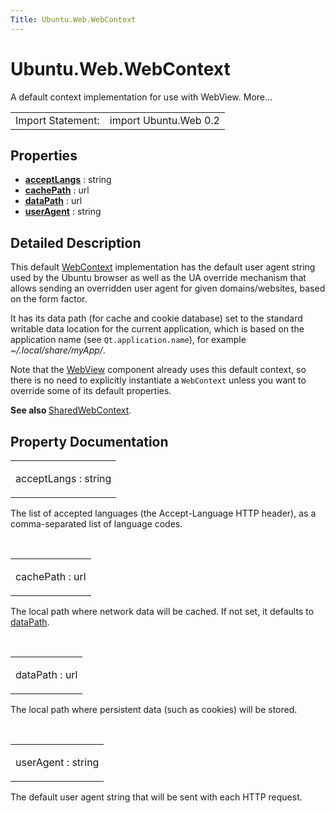 ```yaml
---
Title: Ubuntu.Web.WebContext
---
```


# Ubuntu.Web.WebContext

<span class="subtitle"></span>
<!-- $$$WebContext-brief -->
<p>A default context implementation for use with WebView. More...</p>
<!-- @@@WebContext -->
<table class="alignedsummary">
<tr><td class="memItemLeft rightAlign topAlign"> Import Statement:</td><td class="memItemRight bottomAlign"> import Ubuntu.Web 0.2</td></tr></table><ul>
</ul>
<h2 id="properties">Properties</h2>
<ul>
<li class="fn"><b><b><a href="#acceptLangs-prop">acceptLangs</a></b></b> : string</li>
<li class="fn"><b><b><a href="#cachePath-prop">cachePath</a></b></b> : url</li>
<li class="fn"><b><b><a href="#dataPath-prop">dataPath</a></b></b> : url</li>
<li class="fn"><b><b><a href="#userAgent-prop">userAgent</a></b></b> : string</li>
</ul>
<!-- $$$WebContext-description -->
<h2 id="details">Detailed Description</h2>
</p>
<p>This default <a href="#">WebContext</a> implementation has the default user agent string used by the Ubuntu browser as well as the UA override mechanism that allows sending an overridden user agent for given domains/websites, based on the form factor.</p>
<p>It has its data path (for cache and cookie database) set to the standard writable data location for the current application, which is based on the application name (see <code>Qt.application.name</code>), for example <i>~/.local/share/myApp/</i>.</p>
<p>Note that the <a href="Ubuntu.Web.WebView.md">WebView</a> component already uses this default context, so there is no need to explicitly instantiate a <code>WebContext</code> unless you want to override some of its default properties.</p>
<p><b>See also </b><a href="Ubuntu.Web.SharedWebContext.md">SharedWebContext</a>.</p>
<!-- @@@WebContext -->
<h2>Property Documentation</h2>
<!-- $$$acceptLangs -->
<table class="qmlname"><tr valign="top" id="acceptLangs-prop"><td class="tblQmlPropNode"><p><span class="name">acceptLangs</span> : <span class="type">string</span></p></td></tr></table><p>The list of accepted languages (the Accept-Language HTTP header), as a comma-separated list of language codes.</p>
<!-- @@@acceptLangs -->
<br/>
<!-- $$$cachePath -->
<table class="qmlname"><tr valign="top" id="cachePath-prop"><td class="tblQmlPropNode"><p><span class="name">cachePath</span> : <span class="type">url</span></p></td></tr></table><p>The local path where network data will be cached. If not set, it defaults to <a href="#dataPath-prop">dataPath</a>.</p>
<!-- @@@cachePath -->
<br/>
<!-- $$$dataPath -->
<table class="qmlname"><tr valign="top" id="dataPath-prop"><td class="tblQmlPropNode"><p><span class="name">dataPath</span> : <span class="type">url</span></p></td></tr></table><p>The local path where persistent data (such as cookies) will be stored.</p>
<!-- @@@dataPath -->
<br/>
<!-- $$$userAgent -->
<table class="qmlname"><tr valign="top" id="userAgent-prop"><td class="tblQmlPropNode"><p><span class="name">userAgent</span> : <span class="type">string</span></p></td></tr></table><p>The default user agent string that will be sent with each HTTP request.</p>
<!-- @@@userAgent -->
<br/>
